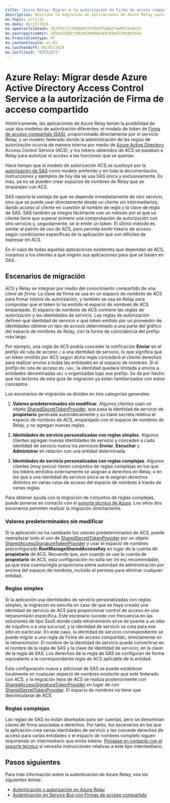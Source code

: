 ```yaml
---
title: 'Azure Relay: Migrar a la autorización de Firma de acceso compartido'
description: Describe la migración de aplicaciones de Azure Relay para pasar del uso de Azure Active Directory Access Control Service a la autorización de firma de acceso compartido.
ms.topic: article
ms.date: 06/23/2020
ms.openlocfilehash: 3b793173270b0ddf25f0e971dbb2fed97cb10a55
ms.sourcegitcommit: 3d56d25d9cf9d3d42600db3e9364a5730e80fa4a
ms.translationtype: HT
ms.contentlocale: es-ES
ms.lasthandoff: 08/03/2020
ms.locfileid: "87532873"
---
```

# <a name="azure-relay---migrate-from-azure-active-directory-access-control-service-to-shared-access-signature-authorization"></a>Azure Relay: Migrar desde Azure Active Directory Access Control Service a la autorización de Firma de acceso compartido

Históricamente, las aplicaciones de Azure Relay tenían la posibilidad de usar dos modelos de autorización diferentes: el modelo de token de [Firma de acceso compartido (SAS)](../service-bus-messaging/service-bus-sas.md), proporcionado directamente por el servicio Relay, y un modelo federado donde la administración de las reglas de autorización ocurría de manera interna por medio de [Azure Active Directory](../active-directory/index.yml) Access Control Service (ACS), y los tokens obtenidos de ACS se pasaban a Relay para autorizar el acceso a las funciones que se querían.

Hace tiempo que el modelo de autorización ACS se sustituyó por la [autorización de SAS](../service-bus-messaging/service-bus-authentication-and-authorization.md) como modelo preferido y en toda la documentación, instrucciones y ejemplos de hoy día se usa SAS única y exclusivamente. Es más, ya no se pueden crear espacios de nombres de Relay que se emparejen con ACS.

SAS reporta la ventaja de que no depende inmediatamente de otro servicio, sino que se puede usar directamente desde un cliente sin intermediarios, dando acceso al cliente en cuestión al nombre de regla y la clave de regla de SAS. SAS también se integra fácilmente con un método por el que un cliente tiene que superar primero una comprobación de autorización con otro servicio y, seguidamente, se le emite un token. El último método es similar al patrón de uso de ACS, pero permite emitir tokens de acceso según condiciones específicas de la aplicación que son difíciles de expresar en ACS.

En el caso de todas aquellas aplicaciones existentes que dependan de ACS, instamos a los clientes a que migren sus aplicaciones para que se basen en SAS.

## <a name="migration-scenarios"></a>Escenarios de migración

ACS y Relay se integran por medio del conocimiento compartido de una *clave de firma*. La clave de firma se usa en un espacio de nombres de ACS para firmar tokens de autorización, y también se usa en Relay para comprobar que el token lo ha emitido el espacio de nombres de ACS emparejado. El espacio de nombres de ACS contiene las reglas de autorización y las identidades de servicio. Las reglas de autorización definen qué identidad de servicio o qué token emitido por un proveedor de identidades obtiene un tipo de acceso determinado a una parte del gráfico del espacio de nombres de Relay, con la forma de coincidencia del prefijo más largo.

Por ejemplo, una regla de ACS podría conceder la notificación **Enviar** en el prefijo de ruta de acceso `/` a una identidad de servicio, lo que significa que un token emitido por ACS según dicha regla concederá al cliente derechos para realizar envíos a todas las entidades en el espacio de nombres. Si el prefijo de ruta de acceso es `/abc`, la identidad quedará limitada a envíos a entidades denominadas `abc` u organizadas bajo ese prefijo. Se da por hecho que los lectores de esta guía de migración ya están familiarizados con estos conceptos.

Los escenarios de migración se dividen en tres categorías generales:

1.  **Valores predeterminados sin modificar**. Algunos clientes usan un objeto [SharedSecretTokenProvider](/dotnet/api/microsoft.servicebus.sharedsecrettokenprovider), que pasa la identidad de servicio de **propietario** generada automáticamente y su clave secreta relativa el espacio de nombres de ACS, emparejado con el espacio de nombres de Relay, y no agregan nuevas reglas.

2.  **Identidades de servicio personalizadas con reglas simples**. Algunos clientes agregan nuevas identidades de servicio y conceden a cada identidad de servicio nueva los permisos **Enviar**, **Escuchar** y **Administrar** en relación con una entidad determinada.

3.  **Identidades de servicio personalizadas con reglas complejas**. Algunos clientes (muy pocos) tienen conjuntos de reglas complejas en los que los tokens emitidos externamente se asignan a derechos en Relay, o en los que a una identidad de servicio única se le asignan derechos distintos en varias rutas de acceso del espacio de nombres a través de varias reglas.

Para obtener ayuda con la migración de conjuntos de reglas complejas, puede ponerse en contacto con el [soporte técnico de Azure](https://azure.microsoft.com/support/options/). Los otros dos escenarios permiten realizar la migración directamente.

### <a name="unchanged-defaults"></a>Valores predeterminados sin modificar

Si la aplicación no ha cambiado los valores predeterminados de ACS, puede reemplazar todo el uso de [SharedSecretTokenProvider](/dotnet/api/microsoft.servicebus.sharedsecrettokenprovider) por un objeto [SharedAccessSignatureTokenProvider](/dotnet/api/microsoft.servicebus.sharedaccesssignaturetokenprovider) y usar el espacio de nombres preconfigurado **RootManageSharedAccessKey** en lugar de la cuenta de **propietario** de ACS. Recuerde que, aun cuando se use la cuenta de **propietario** de ACS, esta configuración no solía ser (ni es) recomendable, ya que esta cuenta/regla proporciona plena autoridad de administración por encima del espacio de nombres, incluido el permiso para eliminar cualquier entidad.

### <a name="simple-rules"></a>Reglas simples

Si la aplicación usa identidades de servicio personalizadas con reglas simples, la migración es sencilla en caso de que se haya creado una identidad de servicio de ACS para proporcionar control de acceso en una retransmisión específica. Este escenario sucede con frecuencia en las soluciones de tipo SaaS donde cada retransmisión sirve de puente a un sitio de inquilino o a una sucursal, y la identidad de servicio se crea para ese sitio en particular. En este caso, la identidad de servicio correspondiente se puede migrar a una regla de Firma de acceso compartido, directamente en la retransmisión. El nombre de la identidad de servicio puede convertirse en el nombre de la regla de SAS y la clave de identidad de servicio, en la clave de la regla de SAS. Los derechos de la regla de SAS se configuran de forma equivalente a la correspondiente regla de ACS aplicable de la entidad.

Esta configuración nueva y adicional de SAS se puede establecer localmente en cualquier espacio de nombres existente que esté federado con ACS, y la migración lejos de ACS se realiza posteriormente con [SharedAccessSignatureTokenProvider](/dotnet/api/microsoft.servicebus.sharedaccesssignaturetokenprovider) en lugar de con [SharedSecretTokenProvider](/dotnet/api/microsoft.servicebus.sharedsecrettokenprovider). El espacio de nombres no tiene que desvincularse de ACS.

### <a name="complex-rules"></a>Reglas complejas

Las reglas de SAS no están diseñadas para ser cuentas, pero se denominan claves de firma asociadas a derechos. Por tanto, los escenarios en los que la aplicación crea varias identidades de servicio y les concede derechos de acceso para varias entidades o el espacio de nombres completo siguen requiriendo un intermediario que emita tokens. [Póngase en contacto con el soporte técnico](https://azure.microsoft.com/support/options/) si necesita instrucciones relativas a este tipo intermediario.

## <a name="next-steps"></a>Pasos siguientes

Para más información sobre la autenticación de Azure Relay, vea los siguientes temas:

* [Autenticación y autorización en Azure Relay](relay-authentication-and-authorization.md)
* [Autenticación en Service Bus con Firmas de acceso compartido](../service-bus-messaging/service-bus-sas.md)
